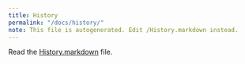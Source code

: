 ```yaml
---
title: History
permalink: "/docs/history/"
note: This file is autogenerated. Edit /History.markdown instead.
---
```


Read the [History.markdown](https://github.com/bunto/bunto/blob/master/History.markdown) file.
